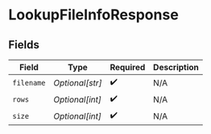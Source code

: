 # LookupFileInfoResponse


## Fields

| Field              | Type               | Required           | Description        |
| ------------------ | ------------------ | ------------------ | ------------------ |
| `filename`         | *Optional[str]*    | :heavy_check_mark: | N/A                |
| `rows`             | *Optional[int]*    | :heavy_check_mark: | N/A                |
| `size`             | *Optional[int]*    | :heavy_check_mark: | N/A                |